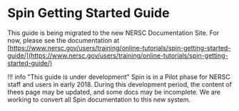 # Spin Getting Started Guide

This guide is being migrated to the new NERSC Documentation Site. For now, please see the documentation at [https://www.nersc.gov/users/training/online-tutorials/spin-getting-started-guide/](https://www.nersc.gov/users/training/online-tutorials/spin-getting-started-guide/)

!!! info "This guide is under development"
	Spin is in a Pilot phase for NERSC staff and users in early 2018. During this development period, the content of thees page may be updated, and some docs may be incomplete. We are working to convert all Spin documentation to this new system.
